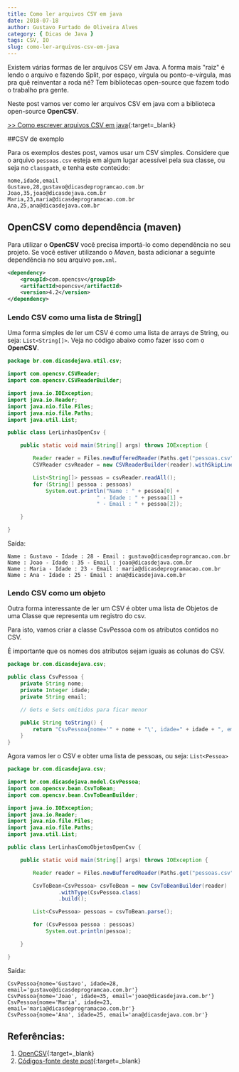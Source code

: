 ```yaml
---
title: Como ler arquivos CSV em java
date: 2018-07-18
author: Gustavo Furtado de Oliveira Alves
category: { Dicas de Java }
tags: CSV, IO
slug: como-ler-arquivos-csv-em-java
---
```


Existem várias formas de ler arquivos CSV em Java. A forma mais "raiz" é lendo o arquivo e fazendo Split, por espaço, vírgula ou ponto-e-vírgula, mas pra quê reinventar a roda né? Tem bibliotecas open-source que fazem todo o trabalho pra gente.

Neste post vamos ver como ler arquivos CSV em java com a biblioteca open-source **OpenCSV**.

[>> Como escrever arquivos CSV em java](https://dicasdeprogramacao.com.br/como-escrever-arquivos-csv-em-java/){:target=\_blank}

##CSV de exemplo

Para os exemplos destes post, vamos usar um CSV simples.
Considere que o arquivo `pessoas.csv` esteja em algum lugar acessível pela sua classe, ou seja no `classpath`, e tenha este conteúdo:

```
nome,idade,email
Gustavo,28,gustavo@dicasdeprogramcao.com.br
Joao,35,joao@dicasdejava.com.br
Maria,23,maria@dicasdeprogramacao.com.br
Ana,25,ana@dicasdejava.com.br
```

## OpenCSV como dependência (maven)

Para utilizar o **OpenCSV** você precisa importá-lo como dependência no seu projeto.
Se você estiver utilizando o _Maven_, basta adicionar a seguinte dependência no seu arquivo `pom.xml`.

```xml
<dependency>
    <groupId>com.opencsv</groupId>
    <artifactId>opencsv</artifactId>
    <version>4.2</version>
</dependency>
```

### Lendo CSV como uma lista de String[]

Uma forma simples de ler um CSV é como uma lista de arrays de String, ou seja: `List<String[]>`.
Veja no código abaixo como fazer isso com o **OpenCSV**.

```java
package br.com.dicasdejava.util.csv;

import com.opencsv.CSVReader;
import com.opencsv.CSVReaderBuilder;

import java.io.IOException;
import java.io.Reader;
import java.nio.file.Files;
import java.nio.file.Paths;
import java.util.List;

public class LerLinhasOpenCsv {

    public static void main(String[] args) throws IOException {

        Reader reader = Files.newBufferedReader(Paths.get("pessoas.csv"));
        CSVReader csvReader = new CSVReaderBuilder(reader).withSkipLines(1).build();

        List<String[]> pessoas = csvReader.readAll();
        for (String[] pessoa : pessoas)
            System.out.println("Name : " + pessoa[0] +
                            " - Idade : " + pessoa[1] +
                            " - Email : " + pessoa[2]);

    }

}

```

Saída:

```
Name : Gustavo - Idade : 28 - Email : gustavo@dicasdeprogramcao.com.br
Name : Joao - Idade : 35 - Email : joao@dicasdejava.com.br
Name : Maria - Idade : 23 - Email : maria@dicasdeprogramacao.com.br
Name : Ana - Idade : 25 - Email : ana@dicasdejava.com.br
```

### Lendo CSV como um objeto

Outra forma interessante de ler um CSV é obter uma lista de Objetos de uma Classe que representa um registro do csv.

Para isto, vamos criar a classe CsvPessoa com os atributos contidos no CSV.

É importante que os nomes dos atributos sejam iguais as colunas do CSV.

```java
package br.com.dicasdejava.csv;

public class CsvPessoa {
    private String nome;
    private Integer idade;
    private String email;

    // Gets e Sets omitidos para ficar menor

    public String toString() {
        return "CsvPessoa{nome='" + nome + "\', idade=" + idade + ", email='" + email + "\'}";
    }
}
```

Agora vamos ler o CSV e obter uma lista de pessoas, ou seja: `List<Pessoa>`

```java
package br.com.dicasdejava.csv;

import br.com.dicasdejava.model.CsvPessoa;
import com.opencsv.bean.CsvToBean;
import com.opencsv.bean.CsvToBeanBuilder;

import java.io.IOException;
import java.io.Reader;
import java.nio.file.Files;
import java.nio.file.Paths;
import java.util.List;

public class LerLinhasComoObjetosOpenCsv {

    public static void main(String[] args) throws IOException {

        Reader reader = Files.newBufferedReader(Paths.get("pessoas.csv"));

        CsvToBean<CsvPessoa> csvToBean = new CsvToBeanBuilder(reader)
                .withType(CsvPessoa.class)
                .build();

        List<CsvPessoa> pessoas = csvToBean.parse();

        for (CsvPessoa pessoa : pessoas)
            System.out.println(pessoa);

    }

}
```

Saída:

```
CsvPessoa{nome='Gustavo', idade=28, email='gustavo@dicasdeprogramcao.com.br'}
CsvPessoa{nome='Joao', idade=35, email='joao@dicasdejava.com.br'}
CsvPessoa{nome='Maria', idade=23, email='maria@dicasdeprogramacao.com.br'}
CsvPessoa{nome='Ana', idade=25, email='ana@dicasdejava.com.br'}
```

## Referências:

1. [OpenCSV](http://opencsv.sourceforge.net/){:target=\_blank}
2. [Códigos-fonte deste post](https://github.com/gustavofoa/examples.dicasdejava.com.br/tree/master/src/main/java/br/com/dicasdejava/util/csv){:target=\_blank}